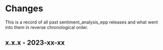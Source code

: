 # Changes

This is a record of all past sentiment_analysis_epp releases and what went into
them in reverse chronological order.

## x.x.x - 2023-xx-xx
